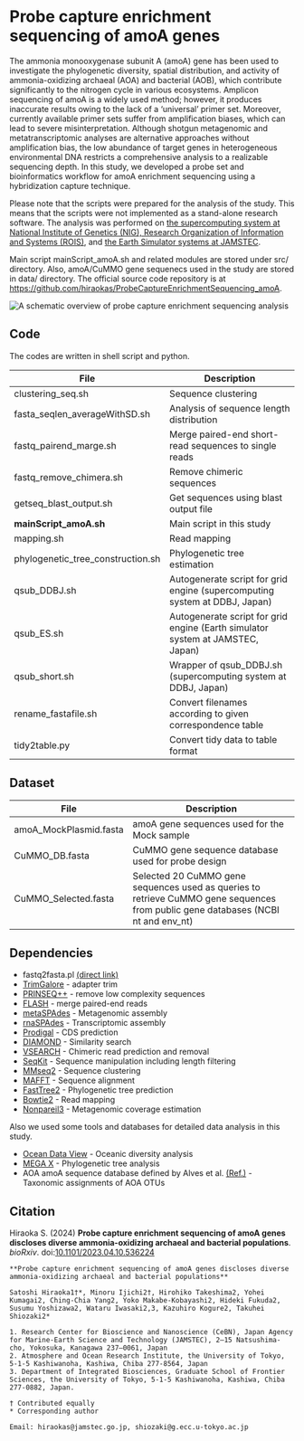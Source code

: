 # Probe capture enrichment sequencing of amoA genes

The ammonia monooxygenase subunit A (amoA) gene has been used to investigate the phylogenetic diversity, spatial distribution, and activity of ammonia-oxidizing archaeal (AOA) and bacterial (AOB), which contribute significantly to the nitrogen cycle in various ecosystems. Amplicon sequencing of amoA is a widely used method; however, it produces inaccurate results owing to the lack of a ‘universal’ primer set. Moreover, currently available primer sets suffer from amplification biases, which can lead to severe misinterpretation. Although shotgun metagenomic and metatranscriptomic analyses are alternative approaches without amplification bias, the low abundance of target genes in heterogeneous environmental DNA restricts a comprehensive analysis to a realizable sequencing depth. In this study, we developed a probe set and bioinformatics workflow for amoA enrichment sequencing using a hybridization capture technique.

Please note that the scripts were prepared for the analysis of the study. This means that the scripts were not implemented as a stand-alone research software. The analysis was performed on [the supercomputing system at National Institute of Genetics (NIG), Research Organization of Information and Systems (ROIS)](https://sc.ddbj.nig.ac.jp/en/), and [the Earth Simulator systems at JAMSTEC](https://www.jamstec.go.jp/es/en/).

Main script mainScript_amoA.sh and related modules are stored under src/ directory. Also, amoA/CuMMO gene sequenecs used in the study are stored in data/ directory.
The official source code repository is at https://github.com/hiraokas/ProbeCaptureEnrichmentSequencing_amoA.

![A schematic overview of probe capture enrichment sequencing analysis](https://github.com/user-attachments/assets/a9236224-44af-40d7-b5a0-498aff56c6e4)

## Code
The codes are written in shell script and python.

| File                    | Description |
----|---- 
| clustering_seq.sh       | Sequence clustering |
| fasta_seqlen_averageWithSD.sh | Analysis of sequence length distribution |
| fastq_pairend_marge.sh  | Merge paired-end short-read sequences to single reads |
| fastq_remove_chimera.sh | Remove chimeric sequences |
| getseq_blast_output.sh  | Get sequences using blast output file |
| **mainScript_amoA.sh**  | Main script in this study |
| mapping.sh              | Read mapping |
| phylogenetic_tree_construction.sh | Phylogenetic tree estimation |
| qsub_DDBJ.sh            | Autogenerate script for grid engine (supercomputing system at DDBJ, Japan) |
| qsub_ES.sh              | Autogenerate script for grid engine (Earth simulator system at JAMSTEC, Japan) |
| qsub_short.sh           | Wrapper of qsub_DDBJ.sh (supercomputing system at DDBJ, Japan) |
| rename_fastafile.sh     | Convert filenames according to given correspondence table |
| tidy2table.py           | Convert tidy data to table format |

## Dataset
| File                    | Description |
----|---- 
|amoA_MockPlasmid.fasta| amoA gene sequences used for the Mock sample |
|CuMMO_DB.fasta        | CuMMO gene sequence database used for probe design|
|CuMMO_Selected.fasta  | Selected 20 CuMMO gene sequences used as queries to retrieve CuMMO gene sequences from public gene databases (NCBI nt and env_nt) |

## Dependencies
- fastq2fasta.pl [(direct link)](https://www.google.com/url?sa=t&rct=j&q=&esrc=s&source=web&cd=&ved=2ahUKEwj2jeSvru6GAxW6slYBHah0DWUQFnoECBAQAQ&url=http%3A%2F%2Fbrianknaus.com%2Fsoftware%2Fsrtoolbox%2Ffastq2fasta.pl&usg=AOvVaw0jCezWC5YM0DBNzazLZyxs&opi=89978449)
- [TrimGalore](https://github.com/FelixKrueger/TrimGalore) - adapter trim
- [PRINSEQ++](https://github.com/Adrian-Cantu/PRINSEQ-plus-plus) - remove low complexity sequences
- [FLASH](https://github.com/dstreett/FLASH2) - merge paired-end reads
- [metaSPAdes](https://github.com/ablab/spades) - Metagenomic assembly
- [rnaSPAdes](https://github.com/ablab/spades) - Transcriptomic assembly
- [Prodigal](https://github.com/hyattpd/Prodigal) - CDS prediction
- [DIAMOND](https://github.com/bbuchfink/diamond) - Similarity search
- [VSEARCH](https://github.com/torognes/vsearch) - Chimeric read prediction and removal
- [SeqKit](https://bioinf.shenwei.me/seqkit/) - Sequence manipulation including length filtering
- [MMseq2](https://github.com/soedinglab/MMseqs2) - Sequence clustering
- [MAFFT](https://mafft.cbrc.jp/alignment/software/) - Sequence alignment
- [FastTree2](https://www.microbesonline.org/fasttree/) - Phylogenetic tree prediction
- [Bowtie2](https://bowtie-bio.sourceforge.net/bowtie2/index.shtml) - Read mapping
- [Nonpareil3](https://github.com/lmrodriguezr/nonpareil) - Metagenomic coverage estimation

Also we used some tools and databases for detailed data analysis in this study.
- [Ocean Data View](https://odv.awi.de/) - Oceanic diversity analysis
- [MEGA X](https://www.megasoftware.net/) - Phylogenetic tree analysis
- AOA amoA sequence database defined by Alves et al. [(Ref.)](https://www.nature.com/articles/s41467-018-03861-1) - Taxonomic assignments of AOA OTUs 



## Citation 

Hiraoka S. (2024) **Probe capture enrichment sequencing of amoA genes discloses diverse ammonia-oxidizing archaeal and bacterial populations**. *bioRxiv*. doi:[10.1101/2023.04.10.536224](https://www.biorxiv.org/content/10.1101/2023.04.10.536224v2)

```
**Probe capture enrichment sequencing of amoA genes discloses diverse ammonia-oxidizing archaeal and bacterial populations**

Satoshi Hiraoka1†*, Minoru Ijichi2†, Hirohiko Takeshima2, Yohei Kumagai2, Ching-Chia Yang2, Yoko Makabe-Kobayashi2, Hideki Fukuda2, Susumu Yoshizawa2, Wataru Iwasaki2,3, Kazuhiro Kogure2, Takuhei Shiozaki2*

1. Research Center for Bioscience and Nanoscience (CeBN), Japan Agency for Marine-Earth Science and Technology (JAMSTEC), 2–15 Natsushima-cho, Yokosuka, Kanagawa 237–0061, Japan
2. Atmosphere and Ocean Research Institute, the University of Tokyo, 5-1-5 Kashiwanoha, Kashiwa, Chiba 277-8564, Japan
3. Department of Integrated Biosciences, Graduate School of Frontier Sciences, the University of Tokyo, 5-1-5 Kashiwanoha, Kashiwa, Chiba 277-0882, Japan.

† Contributed equally
* Corresponding author

Email: hiraokas@jamstec.go.jp, shiozaki@g.ecc.u-tokyo.ac.jp
```

